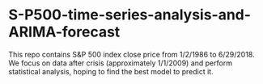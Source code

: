 # S-P500-time-series-analysis-and-ARIMA-forecast
This repo contains S&amp;P 500 index close price from 1/2/1986 to 6/29/2018. We focus on data after crisis (approximately 1/1/2009) and perform statistical analysis, hoping to find the best model to predict it.
